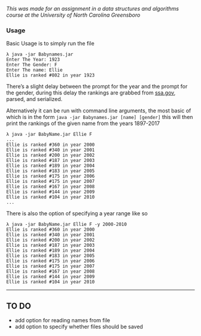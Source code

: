 *This was made for an assignment in a data structures and algorithms course at the University of North Carolina Greensboro*

### Usage

Basic Usage is to simply run the file

```
λ java -jar Babynames.jar
Enter The Year: 1923
Enter The Gender: F
Enter The name: Ellie
Ellie is ranked #802 in year 1923
```

There’s a slight delay between the prompt for the year and the prompt for the gender, during this delay the rankings are grabbed from [ssa.gov](https://ssa.gov), parsed, and serialized. 

Alternatively it can be run with command line arguments, the most basic of which is in the form `java -jar Babynames.jar [name] [gender]` this will then print the rankings of the given name from the years 1897-2017

```
λ java -jar BabyName.jar Ellie F
...
Ellie is ranked #360 in year 2000
Ellie is ranked #340 in year 2001
Ellie is ranked #200 in year 2002
Ellie is ranked #187 in year 2003
Ellie is ranked #189 in year 2004
Ellie is ranked #183 in year 2005
Ellie is ranked #175 in year 2006
Ellie is ranked #175 in year 2007
Ellie is ranked #167 in year 2008
Ellie is ranked #144 in year 2009
Ellie is ranked #104 in year 2010
...
```

There is also the option of specifying a year range like so

```
λ java -jar BabyName.jar Ellie F -y 2000-2010
Ellie is ranked #360 in year 2000
Ellie is ranked #340 in year 2001
Ellie is ranked #200 in year 2002
Ellie is ranked #187 in year 2003
Ellie is ranked #189 in year 2004
Ellie is ranked #183 in year 2005
Ellie is ranked #175 in year 2006
Ellie is ranked #175 in year 2007
Ellie is ranked #167 in year 2008
Ellie is ranked #144 in year 2009
Ellie is ranked #104 in year 2010
```

---

## TO DO

+ add option for reading names from file
+ add option to specify whether files should be saved